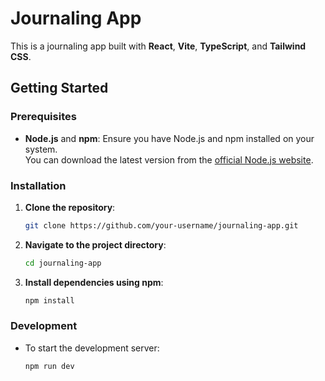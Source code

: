 # Journaling App

This is a journaling app built with **React**, **Vite**, **TypeScript**, and **Tailwind CSS**.

## Getting Started

### Prerequisites
- **Node.js** and **npm**: Ensure you have Node.js and npm installed on your system.  
  You can download the latest version from the [official Node.js website](https://nodejs.org).

### Installation

1. **Clone the repository**:
   ```bash
   git clone https://github.com/your-username/journaling-app.git
2. **Navigate to the project directory**:
   ```bash
   cd journaling-app
3. **Install dependencies using npm**:
   ```bash
   npm install

### Development
- To start the development server:
  ```bash
  npm run dev
